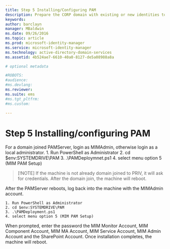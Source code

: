 ```yaml
---
title: Step 5 Installing/Configuring PAM
description: Prepare the CORP domain with existing or new identities to be managed by Privileged Identity Manager using scripts
keywords:
author: barclayn
manager: MBaldwin
ms.date: 09/26/2016
ms.topic: article
ms.prod: microsoft-identity-manager
ms.service: microsoft-identity-manager
ms.technology: active-directory-domain-services
ms.assetid: 4b524ae7-6610-40a0-8127-de5a08988a8a

# optional metadata

#ROBOTS:
#audience:
#ms.devlang:
ms.reviewer:
ms.suite: ems
#ms.tgt_pltfrm:
#ms.custom:

---
```

# Step 5 Installing/configuring PAM

For a domain joined PAMServer, login as MIMAdmin, otherwise login as a local administrator.
    1. Run PowerShell as Administrator
    2. cd $env:SYSTEMDRIVE\PAM
    3. .\PAMDeploymnet.ps1
    4. select menu option 5 (MIM PAM Setup)

>[!NOTE] If the machine is not already domain joined to PRIV, it will ask for credentials. After the domain join, the machine will reboot.

After the PAMServer reboots, log back into the machine with the MIMAdmin account.

    1. Run PowerShell as Administrator
    2. cd $env:SYSTEMDRIVE\PAM
    3. .\PAMDeployment.ps1
    4. select menu option 5 (MIM PAM Setup)

  When prompted, enter the password the MIM Monitor Account, MIM Component Account, MIM MA Account, MIM Service Account, MIM Admin Account and the SharePoint Account.
  Once installation completes, the machine will reboot.
